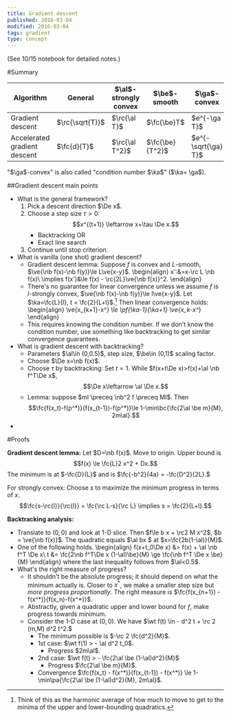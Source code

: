 ```yaml
---
title: Gradient descent
published: 2016-03-04
modified: 2016-03-04
tags: gradient
type: concept
---
```


(See 10/15 notebook for detailed notes.)

#Summary

Algorithm|General|$\al$-strongly convex|$\be$-smooth|$\ga$-convex
---|---|---|---|---
Gradient descent|$\rc{\sqrt{T}}$|$\rc{\al T}$|$\fc{\be}T$|$e^{-\ga T}$
Accelerated gradient descent|$\fc{d}{T}$|$\rc{\al T^2}$|$\fc{\be}{T^2}$|$e^{-\sqrt{\ga} T}$

"$\ga$-convex" is also called "condition number $\ka$" ($\ka= \ga$).

##Gradient descent main points

* What is the general framework?
    1. Pick a descent direction $\De x$.
	2.  Choose a step size $\tau>0$:
	    $$x^{(t+1)} \leftarrow x+\tau \De x.$$
		* Backtracking OR
		* Exact line search
    3. Continue until stop criterion.
* What is vanilla (one shot) gradient descent?
    *    Gradient descent lemma: Suppose $f$ is convex and $L$-smooth, $\ve{\nb f(x)-\nb f(y)}\le L\ve{x-y}$.
		 \begin{align}
		 x':&=x-\rc L \nb f(x)\\
		 \implies f(x')&\le f(x) - \rc{2L}\ve{\nb f(x)}^2.
		 \end{align}
	* There's no guarantee for linear convergence unless we assume $f$ is $l$-strongly convex, $\ve{\nb f(x)-\nb f(y)}\le l\ve{x-y}$. Let $\ka=\fc{L}{l}, t = \fc{2}{L+l}$.[^f1] Then linear convergence holds:
	     \begin{align}
         \ve{x_{k+1}-x^*} \le \pf{\ka-1}{\ka+1} \ve{x_k-x^*}
	     \end{align}
	* This requires knowing the condition number. If we don't know the condition number, use something like backtracking to get similar convergence guarantees.
* What is gradient descent with backtracking?
    * Parameters $\al\in (0,0.5)$, step size, $\be\in (0,1)$ scaling factor.
    * Choose $\De x=\nb f(x)$.
	*    Choose $\tau$ by backtracking:
		 Set $t=1$.
		 While $f(x+t\De x)>f(x)+\al \nb f^T\De x$,
	     $$\De x\leftarrow \al \De x.$$
	*   Lemma: suppose $mI \preceq \nb^2 f \preceq MI$. Then
	    $$\fc{f(x_t)-f(p^*)}{f(x_{t-1})-f(p^*)}\le 1-\min\bc{\fc{2\al \be m}{M}, 2m\al}.$$
* 

[^f1]: Think of this as the harmonic average of how much to move to get to the minima of the upper and lower-bounding quadratics.

#Proofs

**Gradient descent lemma:** Let $D=\nb f(x)$. Move to origin. Upper bound is
$$f(x) \le \fc{L}2 x^2 + Dx.$$
The minimum is at $-\fc{D}{L}$ and is $\fc{-b^2}{4a} = -\fc{D^2}{2L}.$

For strongly convex: Choose $s$ to maximize the minimum progress in terms of $x$.
$$\fc{s-\rc{l}}{\rc{l}} = \fc{\rc L-s}{\rc L} \implies s = \fc{2}{L+l}.$$

**Backtracking analysis:**
* Translate to $(0,0)$ and look at 1-D slice. Then $f\le b x + \rc2 M x^2$, $b = \ve{\nb f(x)}$. The quadratic equals $\al bx $ at $x=\fc{2b(1-\al)}{M}$. 
*   One of the following holds.
    \begin{align}
	f(x+t_0\De x) &> f(x) + \al \nb f^T \De x\\
	t &= \fc{2\nb f^T\De x (1-\al)\be}{M} \ge \fc{\nb f^T \De x \be}{M}
	\end{align}
	where the last inequality follows from $\al<0.5$.
*   What's the right measure of progress?
    * It shouldn't be the absolute progress; it should depend on what the minimum actually is. Closer to $x^*$, we make a smaller step size but *more progress proportionally*. The right measure is $\fc{f(x_{n+1}) - f(x^*)}{f(x_n)-f(x^*)}$.
	* Abstractly, given a quadratic upper and lower bound for $f$, make progress towards minimum.
	*   Consider the 1-D case at $(0,0)$. We have
	    $\wt f(t) \in  - d^2 t + \rc 2 (m,M) d^2 t^2.$
		* The minimum possible is $-\rc 2 \fc{d^2}{M}$.
		* 1st case: $\wt f(1) > - \al d^2 t_0$.
		    * Progress $2m\al$.
		* 2nd case: $\wt f(t) > - \fc{2\al \be (1-\al)d^2}{M}$
		    * Progress $\fc{2\al \be m}{M}$.
		* Convergence $\fc{f(x_t) - f(x^*)}{f(x_{t-1}) - f(x^*)} \le 1-\min\pa{\fc{2\al \be (1-\al)d^2}{M}, 2m\al}$.
			
